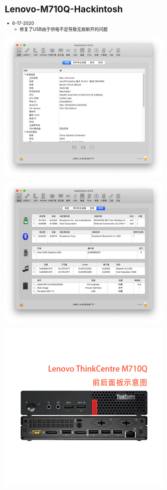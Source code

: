 # Lenovo-M710Q-Hackintosh

- 6-17-2020
  - 修复了USB由于供电不足导致无故断开的问题

![Hackintool](./images/Hackintool.png)

![Hackintool2](./images/Hackintool2.png)

![M710Q](./images/M710Q.png)


